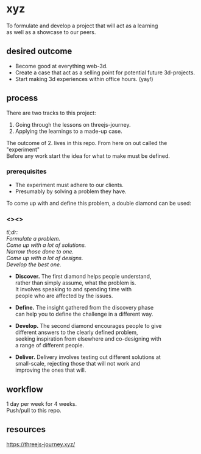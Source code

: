 # xyz

To formulate and develop a project that will act as a learning  
as well as a showcase to our peers.  

## desired outcome

- Become good at everything web-3d.  
- Create a case that act as a selling point for potential future 3d-projects.  
- Start making 3d experiences within office hours. (yay!)  

## process

There are two tracks to this project:  

1. Going through the lessons on threejs-journey.
2. Applying the learnings to a made-up case.

The outcome of 2. lives in this repo. From here on out called the "experiment"  
Before any work start the idea for what to make must be defined.  

### prerequisites

- The experiment must adhere to our clients.  
- Presumably by solving a problem they have.  

To come up with and define this problem, a double diamond can be used:  

### <><>

*tl;dr:  
Formulate a problem.  
Come up with a lot of solutions.  
Narrow those done to one.  
Come up with a lot of designs.  
Develop the best one.*

- **Discover.** The first diamond helps people understand,  
rather than simply assume, what the problem is.  
It involves speaking to and spending time with  
people who are affected by the issues.  

- **Define.** The insight gathered from the discovery phase  
can help you to define the challenge in a different way.  

- **Develop.** The second diamond encourages people to give  
different answers to the clearly defined problem,  
seeking inspiration from elsewhere and co-designing with  
a range of different people.  

- **Deliver.** Delivery involves testing out different solutions at  
small-scale, rejecting those that will not work and  
improving the ones that will.  

## workflow

1 day per week for 4 weeks.  
Push/pull to this repo.  

## resources

https://threejs-journey.xyz/

